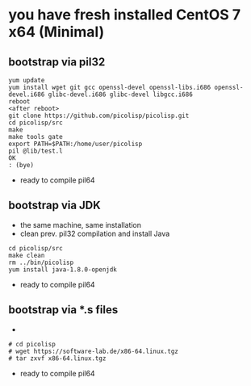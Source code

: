 # you have fresh installed CentOS 7 x64 (Minimal)

## bootstrap via pil32
```
yum update
yum install wget git gcc openssl-devel openssl-libs.i686 openssl-devel.i686 glibc-devel.i686 glibc-devel libgcc.i686
reboot
<after reboot>
git clone https://github.com/picolisp/picolisp.git
cd picolisp/src
make
make tools gate
export PATH=$PATH:/home/user/picolisp
pil @lib/test.l
OK
: (bye)
```
* ready to compile pil64

## bootstrap via JDK
* the same machine, same installation
* clean prev. pil32 compilation and install Java

```
cd picolisp/src
make clean
rm ../bin/picolisp
yum install java-1.8.0-openjdk
```

* ready to compile pil64

## bootstrap via *.s files
*
```
# cd picolisp
# wget https://software-lab.de/x86-64.linux.tgz
# tar zxvf x86-64.linux.tgz
```
* ready to compile pil64



